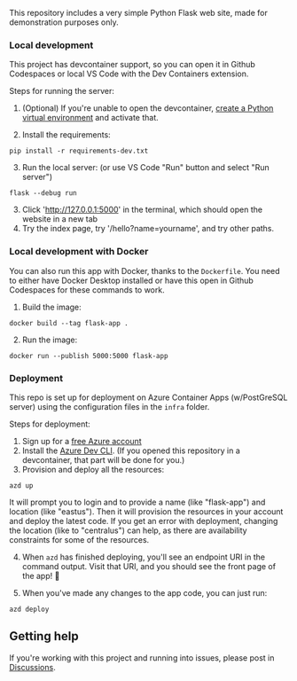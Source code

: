 This repository includes a very simple Python Flask web site, made for demonstration purposes only.

### Local development

This project has devcontainer support, so you can open it in Github Codespaces or local VS Code with the Dev Containers extension. 

Steps for running the server: 

1. (Optional) If you're unable to open the devcontainer, [create a Python virtual environment](https://docs.python.org/3/tutorial/venv.html#creating-virtual-environments) and activate that.

2. Install the requirements:

```shell
pip install -r requirements-dev.txt
```

3. Run the local server: (or use VS Code "Run" button and select "Run server")

```shell
flask --debug run
```

3. Click 'http://127.0.0.1:5000' in the terminal, which should open the website in a new tab
4. Try the index page, try '/hello?name=yourname', and try other paths.


### Local development with Docker

You can also run this app with Docker, thanks to the `Dockerfile`.
You need to either have Docker Desktop installed or have this open in Github Codespaces for these commands to work.

1. Build the image:

```
docker build --tag flask-app .
```

2. Run the image:

```
docker run --publish 5000:5000 flask-app
```

### Deployment

This repo is set up for deployment on Azure Container Apps (w/PostGreSQL server) using the configuration files in the `infra` folder.

Steps for deployment:

1. Sign up for a [free Azure account](https://azure.microsoft.com/free/)
2. Install the [Azure Dev CLI](https://learn.microsoft.com/azure/developer/azure-developer-cli/install-azd). (If you opened this repository in a devcontainer, that part will be done for you.)
3. Provision and deploy all the resources:

```shell
azd up
```

It will prompt you to login and to provide a name (like "flask-app") and location (like "eastus"). Then it will provision the resources in your account and deploy the latest code. If you get an error with deployment, changing the location (like to "centralus") can help, as there are availability constraints for some of the resources.

4. When `azd` has finished deploying, you'll see an endpoint URI in the command output. Visit that URI, and you should see the front page of the app! 🎉

5. When you've made any changes to the app code, you can just run:

```shell
azd deploy
```


## Getting help

If you're working with this project and running into issues, please post in [Discussions](/discussions). 
